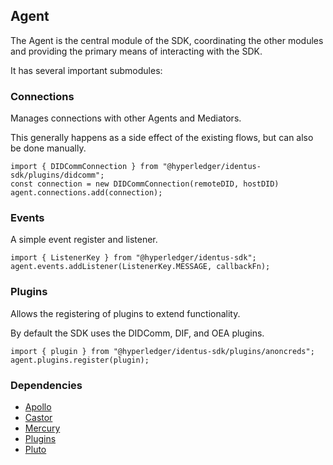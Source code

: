 ## Agent

The Agent is the central module of the SDK, coordinating the other modules and providing the primary means of interacting with the SDK.

It has several important submodules:

### Connections
Manages connections with other Agents and Mediators.

This generally happens as a side effect of the existing flows, but can also be done manually.

```TS
import { DIDCommConnection } from "@hyperledger/identus-sdk/plugins/didcomm";
const connection = new DIDCommConnection(remoteDID, hostDID)
agent.connections.add(connection);
```


### Events
A simple event register and listener.

```TS
import { ListenerKey } from "@hyperledger/identus-sdk";
agent.events.addListener(ListenerKey.MESSAGE, callbackFn);
```


### Plugins
Allows the registering of plugins to extend functionality.

By default the SDK uses the DIDComm, DIF, and OEA plugins.

```TS
import { plugin } from "@hyperledger/identus-sdk/plugins/anoncreds";
agent.plugins.register(plugin);
```


### Dependencies
 - [Apollo](../apollo/README.md)
 - [Castor](../castor/README.md)
 - [Mercury](../mercury/README.md)
 - [Plugins](../plugins/README.md)
 - [Pluto](../pluto/README.md)
